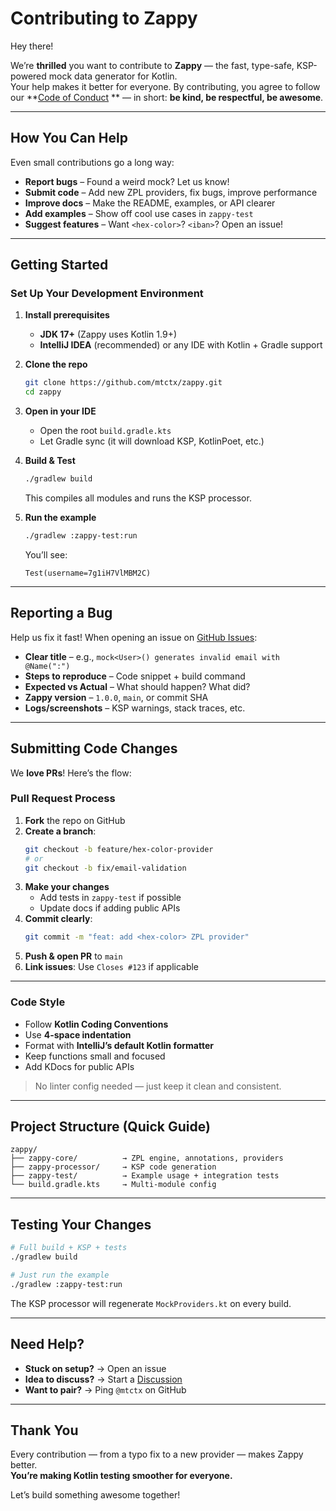 # Contributing to Zappy

Hey there!

We’re **thrilled** you want to contribute to **Zappy** — the fast, type-safe, KSP-powered mock data generator for
Kotlin.  
Your help makes it better for everyone. By contributing, you agree to follow our **[Code of Conduct](CODE_OF_CONDUCT.md)
** — in short: **be kind, be respectful, be awesome**.

---

## How You Can Help

Even small contributions go a long way:

* **Report bugs** – Found a weird mock? Let us know!
* **Submit code** – Add new ZPL providers, fix bugs, improve performance
* **Improve docs** – Make the README, examples, or API clearer
* **Add examples** – Show off cool use cases in `zappy-test`
* **Suggest features** – Want `<hex-color>`? `<iban>`? Open an issue!

---

## Getting Started

### Set Up Your Development Environment

1. **Install prerequisites**
    - **JDK 17+** (Zappy uses Kotlin 1.9+)
    - **IntelliJ IDEA** (recommended) or any IDE with Kotlin + Gradle support

2. **Clone the repo**

   ```bash
   git clone https://github.com/mtctx/zappy.git
   cd zappy
   ```

3. **Open in your IDE**
    - Open the root `build.gradle.kts`
    - Let Gradle sync (it will download KSP, KotlinPoet, etc.)

4. **Build & Test**

   ```bash
   ./gradlew build
   ```

   This compiles all modules and runs the KSP processor.

5. **Run the example**

   ```bash
   ./gradlew :zappy-test:run
   ```

   You’ll see:
   ```
   Test(username=7g1iH7VlMBM2C)
   ```

---

## Reporting a Bug

Help us fix it fast! When opening an issue on [GitHub Issues](https://github.com/mtctx/zappy/issues):

* **Clear title** – e.g., `mock<User>() generates invalid email with @Name(":")`
* **Steps to reproduce** – Code snippet + build command
* **Expected vs Actual** – What should happen? What did?
* **Zappy version** – `1.0.0`, `main`, or commit SHA
* **Logs/screenshots** – KSP warnings, stack traces, etc.

---

## Submitting Code Changes

We **love PRs**! Here’s the flow:

### Pull Request Process

1. **Fork** the repo on GitHub
2. **Create a branch**:
   ```bash
   git checkout -b feature/hex-color-provider
   # or
   git checkout -b fix/email-validation
   ```
3. **Make your changes**
    - Add tests in `zappy-test` if possible
    - Update docs if adding public APIs
4. **Commit clearly**:
   ```bash
   git commit -m "feat: add <hex-color> ZPL provider"
   ```
5. **Push & open PR** to `main`
6. **Link issues**: Use `Closes #123` if applicable

---

### Code Style

* Follow **Kotlin Coding Conventions**
* Use **4-space indentation**
* Format with **IntelliJ’s default Kotlin formatter**
* Keep functions small and focused
* Add KDocs for public APIs

> No linter config needed — just keep it clean and consistent.

---

## Project Structure (Quick Guide)

```
zappy/
├── zappy-core/          → ZPL engine, annotations, providers
├── zappy-processor/     → KSP code generation
├── zappy-test/          → Example usage + integration tests
└── build.gradle.kts     → Multi-module config
```

---

## Testing Your Changes

```bash
# Full build + KSP + tests
./gradlew build

# Just run the example
./gradlew :zappy-test:run
```

The KSP processor will regenerate `MockProviders.kt` on every build.

---

## Need Help?

* **Stuck on setup?** → Open an issue
* **Idea to discuss?** → Start a [Discussion](https://github.com/mtctx/zappy/discussions)
* **Want to pair?** → Ping `@mtctx` on GitHub

---

## Thank You

Every contribution — from a typo fix to a new provider — makes Zappy better.  
**You’re making Kotlin testing smoother for everyone.**

Let’s build something awesome together!